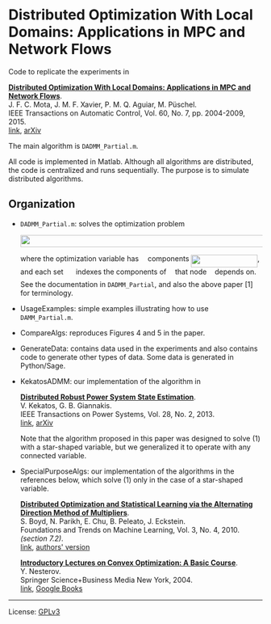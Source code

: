# Distributed Optimization With Local Domains: Applications in MPC and Network Flows

Code to replicate the experiments in

**[Distributed Optimization With Local Domains: Applications in MPC and Network
Flows](http://dx.doi.org/10.1109/TAC.2014.2365686)**.  
  J. F. C. Mota, J. M. F. Xavier, P. M. Q. Aguiar, M. Püschel.  
  IEEE Transactions on Automatic Control, Vol. 60, No. 7, pp. 2004-2009, 2015.  
  [link](http://dx.doi.org/10.1109/TAC.2014.2365686),
  [arXiv](http://arxiv.org/abs/1305.1885) 

The main algorithm is `DADMM_Partial.m`.

All code is implemented in Matlab. Although all algorithms are 
distributed, the code is centralized and runs sequentially. The purpose is to 
simulate distributed algorithms.

## Organization

* `DADMM_Partial.m`:
	solves the optimization problem

	<p align="center"><img src="svgs/6ec3283e6e3265a8f069c5185acc3866.svg" align=middle width=488.24269395000005pt height=23.866193999999997pt/></p>

	where the optimization variable has <img src="svgs/55a049b8f161ae7cfeb0197d75aff967.svg" align=middle width=9.86687624999999pt height=14.15524440000002pt/> components <img src="svgs/b7dec1314efeadd1815bf346b3472200.svg" align=middle width=131.5961955pt height=24.65753399999998pt/>, and
	each set <img src="svgs/2da32a437e1e022c68095bcb359d92a2.svg" align=middle width=16.85640329999999pt height=22.465723500000017pt/> indexes the components of <img src="svgs/332cc365a4987aacce0ead01b8bdcc0b.svg" align=middle width=9.39498779999999pt height=14.15524440000002pt/> that node <img src="svgs/2ec6e630f199f589a2402fdf3e0289d5.svg" align=middle width=8.270567249999992pt height=14.15524440000002pt/> depends on. See the 
	documentation in `DADMM_Partial`, and also the above paper [1] for terminology.

* UsageExamples: simple examples illustrating how to use `DAMM_Partial.m`. 

* CompareAlgs: 
  reproduces Figures 4 and 5 in the paper.

	
* GenerateData: contains data used in the experiments and also contains code
				  to generate other types of data. Some data is generated in Python/Sage.

* KekatosADMM: our implementation of the algorithm in

  **[Distributed Robust Power System State Estimation](
  https://doi.org/10.1109/TPWRS.2012.2219629)**.  
  V. Kekatos, G. B. Giannakis.  
  IEEE Transactions on Power Systems, Vol. 28, No. 2, 2013.  
  [link](https://doi.org/10.1109/TPWRS.2012.2219629),
  [arXiv](https://arxiv.org/abs/1204.0991) 

  Note that the algorithm proposed in this paper was designed to solve (1) with
  a star-shaped variable, but we generalized it to operate with any connected
  variable.


* SpecialPurposeAlgs: 
  our implementation of the algorithms in the references below, which solve (1)
  only in the case of a star-shaped variable.
	
  **[Distributed Optimization and Statistical Learning via the Alternating
  Direction Method of Multipliers](
  https://www.nowpublishers.com/article/Details/MAL-016)**.  
  S. Boyd, N. Parikh, E. Chu, B. Peleato, J. Eckstein.  
  Foundations and Trends on Machine Learning, Vol. 3, No. 4, 2010.  
  *(section 7.2)*.  
  [link](https://www.nowpublishers.com/article/Details/MAL-016),
  [authors' version](https://web.stanford.edu/~boyd/papers/pdf/admm_distr_stats.pdf)

  **[Introductory Lectures on Convex Optimization: A Basic Course](
  https://doi.org/10.1007/978-1-4419-8853-9)**.  
  Y. Nesterov.  
  Springer Science+Business Media New York, 2004.  
  [link](https://doi.org/10.1007/978-1-4419-8853-9), 
  [Google
  Books](https://books.google.co.uk/books?hl=en&lr=&id=2-ElBQAAQBAJ&oi=fnd&pg=PA1&dq=Introductory+Lectures+on+Convex+Optimization:+A+Basic+Course&ots=wlrO5qqckz&sig=2LOforFMisXArmF_2AxYg6LvXXA#v=onepage&q=Introductory%20Lectures%20on%20Convex%20Optimization%3A%20A%20Basic%20Course&f=false)

---

License: [ GPLv3 ]( https://www.gnu.org/licenses/gpl-3.0.en.html )
	
	


